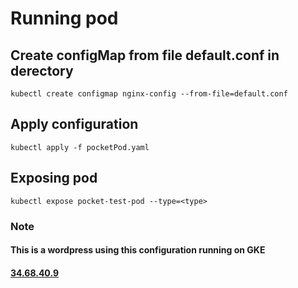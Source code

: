 # Running pod
## Create configMap from file default.conf in derectory
    kubectl create configmap nginx-config --from-file=default.conf
## Apply configuration
    kubectl apply -f pocketPod.yaml
## Exposing pod
    kubectl expose pocket-test-pod --type=<type>



### Note
#### This is a wordpress using this configuration running on GKE
#### <a href=http://34.68.40.9>34.68.40.9</a>

